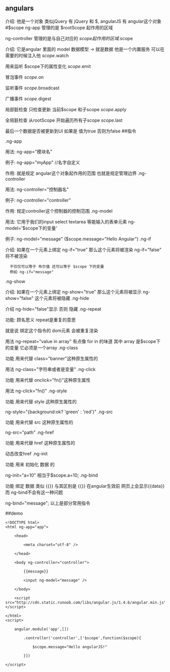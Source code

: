 ## angulars
介绍: 他是一个对象 类似jQuery 有 jQuery 和 $, angularJS 有 angular这个对象
#$scope
ng-app 管理的是 $rootScope 起作用的区域

ng-controller 管理的是与自己对应的 $scope 起作用的区域
.$scope

介绍: 它是angular 里面的 model 数据模型 -> 就是数据 他是一个内置服务 可以在需要的时候注入他 
$scope.$watch

用来监听 $scope下的属性变化
$scope.$emit

冒泡事件
$scope.$on

监听事件
$scope.$broadcast

广播事件
$scope.$digest

局部脏检查 只检查更新 当前$scope 和子scope
$scope.$apply

全局脏检查 从rootScope 开始遍历所有子scope
$scope.$last

最后一个数据是否被更新到UI 如果是 值为true 否则为false
##指令

.ng-app

用法: ng-app="模块名"

例子: ng-app="myApp"   //名字自定义

作用: 就是规定 angular这个对象起作用的范围  也就是规定管理边界
.ng-controller

用法: ng-controller="控制器名"

例子: ng-controller="controller"

作用: 规定controller这个控制器的控制范围
.ng-model

用法: 它用于我们的input select textarea 等能输入的表单元素  ng-model='$scope下的变量'

例子: ng-model="message"   ($scope.message="Hello Angular")
.ng-if

介绍: 如果在一个元素上绑定 ng-if="true" 那么这个元素将被渲染 
      ng-if="false" 将不被渲染

      不仅仅可以等于 布尔值 还可以等于 $scope 下的变量
      例如 ng-if="message"
.ng-show

介绍: 如果在一个元素上绑定 ng-show="true" 那么这个元素将被显示
ng-show="false" 这个元素将被隐藏
.ng-hide

介绍 ng-hide="false"显示 否则 隐藏
.ng-repeat

功能: 顾名思义 repeat是重复的意思 

就是说 绑定这个指令的 dom元素 会被重复渲染

用法 ng-repeat="value in array" 有点像 for in 的味道 其中 array 是$scope下的变量 它必须是一个array
.ng-class

功能 用来代替 class="banner"这种原生属性的

用法 ng-class="字符串或者是变量"
.ng-click

功能 用来代替 onclick="fn()"这种原生属性

用法 ng-click="fn()"
.ng-style

功能 用来代替 style 这种原生属性的

ng-style="{background:ok? 'green' : 'red'}"
.ng-src

功能 用来代替 src 这种原生属性的

ng-src="path"
.ng-href

功能 用来代替 href 这种原生属性的

动态改变href
.ng-init

功能 用来 初始化 数据 的

ng-init="a=10"  相当于$scope.a=10;
.ng-bind

功能 绑定 数据 类似 {{}}  与其区别是 {{}} 在angular生效前 网页上会显示{{data}} 而 ng-bind不会有这一种问题

ng-bind="message";
以上是部分常用指令

##demo

    <!DOCTYPE html>
    <html ng-app="app">

        <head>

            <meta charset="utf-8" />

        </head>

        <body ng-controller="controller">

            {{message}}

            <input ng-model="message" />

        </body>

        <script src="http://cdn.static.runoob.com/libs/angular.js/1.4.6/angular.min.js"></script>
    
    </html>
    <script>

        angular.module('app',[])

            .controller('controller',['$scope',function($scope){

                $scope.message="Hello angularJS!"
                
            }])

    </script>